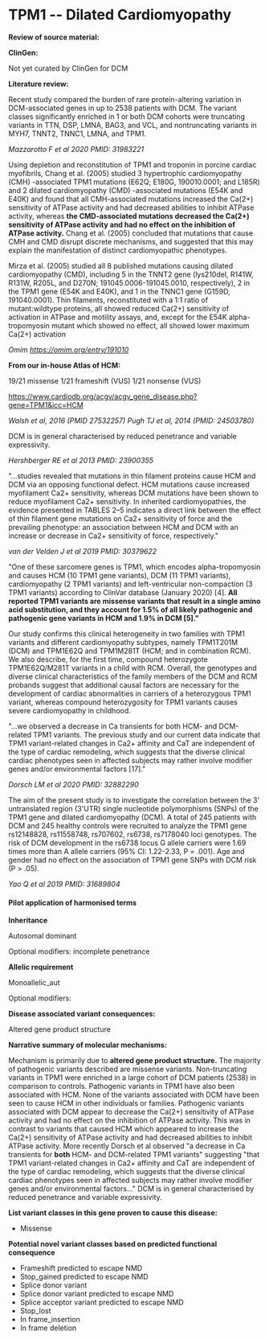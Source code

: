 # **TPM1 -- Dilated Cardiomyopathy**

**Review of source material:**

**ClinGen:**

Not yet curated by ClinGen for DCM

**Literature review:**

Recent study compared the burden of rare protein-altering variation in DCM-associated genes in up to 2538 patients with DCM.  The variant classes significantly enriched in 1 or both DCM cohorts were truncating variants in TTN, DSP, LMNA, BAG3, and VCL,
and nontruncating variants in MYH7, TNNT2, TNNC1, LMNA, and TPM1. 

*Mazzarotto F et al 2020 PMID: 31983221*

Using depletion and reconstitution of TPM1 and troponin in porcine cardiac myofibrils, Chang et al. (2005) studied 3 hypertrophic cardiomyopathy (CMH) -associated TPM1 mutations (E62Q; E180G, 190010.0001; and L185R) and 2 dilated cardiomyopathy (CMD) -associated mutations (E54K and E40K) and found that all CMH-associated mutations increased the Ca(2+) sensitivity of ATPase activity and had decreased abilities to inhibit ATPase activity, whereas **the CMD-associated mutations decreased the Ca(2+) sensitivity of ATPase activity and had no effect on the inhibition of ATPase activity.** Chang et al. (2005) concluded that mutations that cause CMH and CMD disrupt discrete mechanisms, and suggested that this may explain the manifestation of distinct cardiomyopathic phenotypes. 

Mirza et al. (2005) studied all 8 published mutations causing dilated cardiomyopathy (CMD), including 5 in the TNNT2 gene (lys210del, R141W, R131W, R205L, and D270N; 191045.0006-191045.0010, respectively), 2 in the TPM1 gene (E54K and E40K), and 1 in the TNNC1 gene (G159D, 191040.0001). Thin filaments, reconstituted with a 1:1 ratio of mutant:wildtype proteins, all showed reduced Ca(2+) sensitivity of activation in ATPase and motility assays, and, except for the E54K alpha-tropomyosin mutant which showed no effect, all showed lower maximum Ca(2+) activation

*Omim <https://omim.org/entry/191010>*

**From our in-house Atlas of HCM:**

19/21 missense
1/21 frameshift (VUS)
1/21 nonsense (VUS)

<https://www.cardiodb.org/acgv/acgv_gene_disease.php?gene=TPM1&icc=HCM>

*Walsh et al, 2016 (PMID 27532257)*
*Pugh TJ et al, 2014 (PMID: 24503780)*

DCM is in general characterised by reduced penetrance and variable expressivity.

*Hershberger RE et al 2013 PMID: 23900355*

"...studies revealed that mutations in thin filament proteins cause HCM and DCM via an opposing functional defect. HCM mutations cause increased myofilament Ca2+ sensitivity, whereas DCM mutations have been shown to reduce myofilament Ca2+ sensitivity.
In inherited cardiomyopathies, the evidence presented in TABLES 2–5 indicates a direct link between the effect of thin filament gene mutations on Ca2+ sensitivity of force and the prevailing phenotype: an association between HCM and DCM with an increase or decrease in Ca2+ sensitivity of force, respectively."

*van der Velden J et al 2019 PMID: 30379622* 

"One of these sarcomere genes is TPM1, which encodes alpha-tropomyosin and causes HCM (10 TPM1 gene variants), DCM (11 TPM1 variants), cardiomyopathy (2 TPM1 variants) and left-ventricular non-compaction (3 TPM1 variants) according to ClinVar database (January 2020) [4]. **All reported TPM1 variants are missense variants that result in a single amino acid substitution, and they account for 1.5% of all likely pathogenic and pathogenic gene variants in HCM and 1.9% in DCM [5]."**

Our study confirms this clinical heterogeneity in two families with TPM1 variants and different cardiomyopathy subtypes, namely TPM1T201M (DCM) and TPM1E62Q and TPM1M281T (HCM; and in combination RCM). We also describe, for the first time, compound heterozygote TPM1E62Q/M281T variants in a child with RCM. Overall, the genotypes and diverse clinical characteristics of the family members of the DCM and RCM probands suggest that additional causal factors are necessary for the development of cardiac abnormalities in carriers of a heterozygous TPM1 variant, whereas compound heterozygosity for TPM1 variants causes severe cardiomyopathy in childhood.

"...we observed a decrease in Ca transients for both HCM- and DCM-related TPM1 variants. The previous study and our current data indicate that TPM1 variant-related changes in Ca2+ affinity and CaT are independent of the type of cardiac remodeling, which suggests that the diverse clinical cardiac phenotypes seen in affected subjects may rather involve modifier genes and/or environmental factors [17]."

*Dorsch LM et al 2020 PMID: 32882290*

The aim of the present study is to investigate the correlation between the 3' untranslated region (3'UTR) single nucleotide polymorphisms (SNPs) of the TPM1 gene and dilated cardiomyopathy (DCM). A total of 245 patients with DCM and 245 healthy controls were recruited to analyze the TPM1 gene rs12148828, rs11558748, rs707602, rs6738, rs7178040 loci genotypes. The risk of DCM development in the rs6738 locus G allele carriers were 1.69 times more than A allele carriers (95% CI: 1.22-2.33, P = .001). Age and gender had no effect on the association of TPM1 gene SNPs with DCM risk (P > .05).

*Yao Q et al 2019 PMID: 31689804*

#### **Pilot application of harmonised terms**

**Inheritance**

Autosomal dominant

Optional modifiers: incomplete penetrance

**Allelic requirement**

Monoallelic_aut

Optional modifiers:

**Disease associated variant consequences:**

Altered gene product structure

**Narrative summary of molecular mechanisms:**

Mechanism is primarily due to **altered gene product structure.** The majority of pathogenic variants described are missense variants. Non-truncating variants in TPM1 were enriched in a large cohort of DCM patients (2538) in comparison to controls. Pathogenic variants in TPM1 have also been associated with HCM. None of the variants associated with DCM have been seen to cause HCM in other individuals or families. Pathogenic variants associated with DCM appear to decrease the Ca(2+) sensitivity of ATPase activity and had no effect on the inhibition of ATPase activity. This was in contrast to variants that caused HCM which appeared to increase the Ca(2+) sensitivity of ATPase activity and had decreased abilities to inhibit ATPase activity. More recently Dorsch et al observed "a decrease in Ca transients for **both** HCM- and DCM-related TPM1 variants" suggesting "that TPM1 variant-related changes in Ca2+ affinity and CaT are independent of the type of cardiac remodeling, which suggests that the diverse clinical cardiac phenotypes seen in affected subjects may rather involve modifier genes and/or environmental factors..."  DCM is in general characterised by reduced penetrance and variable expressivity.

**List variant classes in this gene proven to cause this disease:**

- Missense

**Potential novel variant classes based on predicted functional
consequence**

- Frameshift predicted to escape NMD
- Stop_gained predicted to escape NMD
- Splice donor variant
- Splice donor variant predicted to escape NMD
- Splice acceptor variant predicted to escape NMD
- Stop_lost
- In frame_insertion
- In frame deletion

